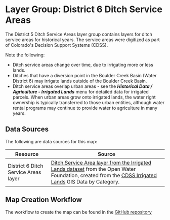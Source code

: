 # Layer Group: District 6 Ditch Service Areas #

The District 5 Ditch Service Areas layer group contains layers
for ditch service areas for historical years.
The service areas were digitized as part of
Colorado's Decision Support Systems (CDSS).

Note the following:

*   Ditch service areas change over time, due to irrigating more or less lands.
*   Ditches that have a diversion point in the Boulder Creek Basin (Water District 6) may irrigate lands outside
    of the Boulder Creek Basin.
*   Ditch service areas overlap urban areas - see the ***Historical Data / Agriculture - Irrigated Lands***
    menu for detailed data for irrigated parcels.
    When urban areas grow onto irrigated lands, the water right ownership is typically transferred to those
    urban entities, although water rental programs may continue to provide water to agriculture in many years.

## Data Sources ##

The following are data sources for this map:

| **Resource** | **Source** |
| -- | -- |
| District 6 Ditch Service Areas layer | [Ditch Service Area layer from the Irrigated Lands dataset](https://data.openwaterfoundation.org/state/co/dwr/irrigated-lands/) from the Open Water Foundation, created from the [CDSS Irrigated Lands](https://www.colorado.gov/pacific/cdss/gis-data-category) GIS Data by Category. |

## Map Creation Workflow ##

The workflow to create the map can be found in the
[GitHub repository](https://github.com/OpenWaterFoundation/owf-infomapper-co-boulder/tree/master/workflow/BasinEntities/Agriculture-Ditches)
